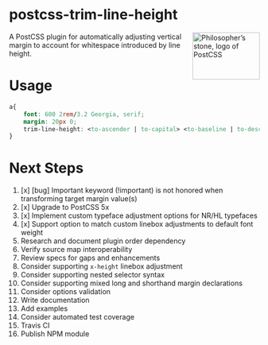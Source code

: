 # postcss-trim-line-height

<img align="right" width="135" height="95"
     title="Philosopher’s stone, logo of PostCSS"
     src="http://postcss.github.io/postcss/logo-leftp.png">

A PostCSS plugin for automatically adjusting vertical margin to account for whitespace introduced by line height.

# Usage
```css
a{
    font: 600 2rem/3.2 Georgia, serif;
    margin: 20px 0;
    trim-line-height: <to-ascender | to-capital> <to-baseline | to-descender>
}
```
# Next Steps
1. [x] [bug] Important keyword (!important) is not honored when transforming target margin value(s)
1. [x] Upgrade to PostCSS 5x
1. [x] Implement custom typeface adjustment options for NR/HL typefaces
1. [x] Support option to match custom linebox adjustments to default font weight
1. Research and document plugin order dependency
1. Verify source map interoperability
1. Review specs for gaps and enhancements
1. Consider supporting `x-height` linebox adjustment
1. Consider supporting nested selector syntax
1. Consider supporting mixed long and shorthand margin declarations
1. Consider options validation
1. Write documentation
1. Add examples
1. Consider automated test coverage
1. Travis CI
1. Publish NPM module

